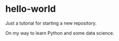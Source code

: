 # hello-world
Just a tutorial for starting a new repository.

On my way to learn Python and some data science.
